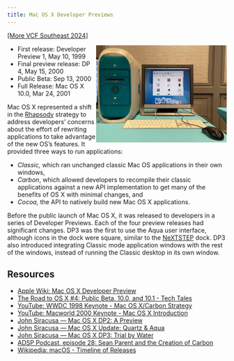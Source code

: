 ```yaml
---
title: Mac OS X Developer Previews
---
```


[[More VCF Southeast 2024]](/computers/vcfse2024)

<img src="/img/vcfse2024/bw-dp3-desktop.jpg" width="300" style="float: right" />

- First release: Developer Preview 1, May 10, 1999
- Final preview release: DP 4, May 15, 2000
- Public Beta: Sep 13, 2000
- Full Release: Mac OS X 10.0, Mar 24, 2001

Mac OS X represented a shift in the [Rhapsody](./rhapsody) strategy to address developers’ concerns about the effort of rewriting applications to take advantage of the new OS’s features. It provided three ways to run applications:

- _Classic,_ which ran unchanged classic Mac OS applications in their own windows,
- _Carbon_, which allowed developers to recompile their classic applications against a new API implementation to get many of the benefits of OS X with minimal changes, and
- _Cocoa,_ the API to natively build new Mac OS X applications.

Before the public launch of Mac OS X, it was released to developers in a series of Developer Previews. Each of the four preview releases had significant changes. DP3 was the first to use the Aqua user interface, although icons in the dock were square, similar to the [NeXTSTEP](./nextstep) dock. DP3 also introduced integrating Classic mode application windows with the rest of the windows, instead of running the Classic desktop in its own window.

## Resources

- [Apple Wiki: Mac OS X Developer Preview](https://apple.fandom.com/wiki/Mac_OS_X_Developer_Preview)
- [The Road to OS X #4: Public Beta, 10.0, and 10.1 - Tech Tales](https://overcast.fm/+wCpwbBqbw)
- [YouTube: WWDC 1998 Keynote - Mac OS X/Carbon Strategy](https://youtu.be/03kTC0Sm7wc?t=2868)
- [YouTube: Macworld 2000 Keynote - Mac OS X Introduction](https://youtu.be/AcGzCIlz8y0?t=4057)
- [John Siracusa — Mac OS X DP2: A Preview](https://archive.arstechnica.com/reviews/4q99/macos-x-dp2/m-macos-x-dp2-1.html)
- [John Siracusa — Mac OS X Update: Quartz & Aqua](https://archive.arstechnica.com/reviews/1q00/macos-x-gui/macos-x-gui-1.html)
- [John Siracusa — Mac OS X DP3: Trial by Water](https://archive.arstechnica.com/reviews/1q00/macos-x-dp3/macos-x-dp3-1.html)
- [ADSP Podcast, episode 28: Sean Parent and the Creation of Carbon](https://www.adspthepodcast.com/2021/06/04/Episode-28.html)
- [Wikipedia: macOS - Timeline of Releases](https://en.wikipedia.org/wiki/MacOS#Timeline_of_releases)
